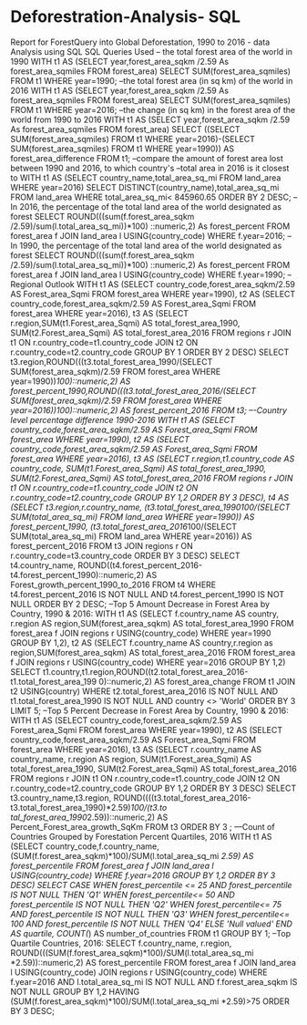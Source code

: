 # Deforestration-Analysis- SQL
Report for ForestQuery into Global Deforestation, 1990 to 2016 - data Analysis using SQL
SQL Queries Used
– the total forest area of the world in 1990
WITH t1 AS
(SELECT year,forest_area_sqkm /2.59 As forest_area_sqmiles
FROM forest_area)
SELECT SUM(forest_area_sqmiles)
FROM t1
WHERE year=1990;
–the total forest area (in sq km) of the world in 2016
WITH t1 AS
(SELECT year,forest_area_sqkm /2.59 As forest_area_sqmiles
FROM forest_area)
SELECT SUM(forest_area_sqmiles)
FROM t1
WHERE year=2016;
–the change (in sq km) in the forest area of the world from 1990 to 2016
WITH t1 AS
(SELECT year,forest_area_sqkm /2.59 As forest_area_sqmiles
FROM forest_area)
SELECT ((SELECT SUM(forest_area_sqmiles)
FROM t1
WHERE year=2016)-(SELECT SUM(forest_area_sqmiles) FROM t1
WHERE year=1990)) AS forest_area_difference
FROM t1;
–compare the amount of forest area lost between 1990 and 2016, to which
country's –total area in 2016 is it closest to
WITH t1 AS
(SELECT country_name,total_area_sq_mi
FROM land_area
WHERE year=2016)
SELECT DISTINCT(country_name),total_area_sq_mi
FROM land_area
WHERE total_area_sq_mi< 845960.65
ORDER BY 2 DESC;
–In 2016, the percentage of the total land area of the world designated as forest
SELECT ROUND(((sum(f.forest_area_sqkm
/2.59)/sum(l.total_area_sq_mi))*100) ::numeric,2) As forest_percent
FROM forest_area f
JOIN land_area l
USING(country_code)
WHERE f.year=2016;
–In 1990, the percentage of the total land area of the world designated as forest
SELECT ROUND(((sum(f.forest_area_sqkm
/2.59)/sum(l.total_area_sq_mi))*100) ::numeric,2) As forest_percent
FROM forest_area f
JOIN land_area l
USING(country_code)
WHERE f.year=1990;
–Regional Outlook
WITH t1 AS
(SELECT country_code,forest_area_sqkm/2.59 AS Forest_area_Sqmi
FROM forest_area
WHERE year=1990),
t2 AS
(SELECT country_code,forest_area_sqkm/2.59 AS Forest_area_Sqmi
FROM forest_area
WHERE year=2016),
t3 AS
(SELECT r.region,SUM(t1.Forest_area_Sqmi) AS
total_forest_area_1990, SUM(t2.Forest_area_Sqmi) AS total_forest_area_2016
FROM regions r
JOIN t1
ON r.country_code=t1.country_code
JOIN t2
ON r.country_code=t2.country_code
GROUP BY 1
ORDER BY 2 DESC)
SELECT t3.region,ROUND(((t3.total_forest_area_1990/(SELECT
SUM(forest_area_sqkm)/2.59 FROM forest_area WHERE
year=1990))*100)::numeric,2) AS
forest_percent_1990,ROUND(((t3.total_forest_area_2016/(SELECT
SUM(forest_area_sqkm)/2.59 FROM forest_area WHERE
year=2016))*100)::numeric,2) AS forest_percent_2016
FROM t3;
–-Country level percentage difference 1990-2016
WITH t1 AS
(SELECT country_code,forest_area_sqkm/2.59 AS Forest_area_Sqmi
FROM forest_area
WHERE year=1990),
t2 AS
(SELECT country_code,forest_area_sqkm/2.59 AS Forest_area_Sqmi
FROM forest_area
WHERE year=2016),
t3 AS
(SELECT r.region,t1.country_code AS country_code,
SUM(t1.Forest_area_Sqmi) AS total_forest_area_1990,
SUM(t2.Forest_area_Sqmi) AS total_forest_area_2016
FROM regions r
JOIN t1
ON r.country_code=t1.country_code
JOIN t2
ON r.country_code=t2.country_code
GROUP BY 1,2
ORDER BY 3 DESC),
t4 AS
(SELECT t3.region,r.country_name,
(t3.total_forest_area_1990*100/(SELECT SUM(total_area_sq_mi) FROM
land_area WHERE year=1990)) AS forest_percent_1990,
(t3.total_forest_area_2016*100/(SELECT SUM(total_area_sq_mi) FROM
land_area WHERE year=2016)) AS forest_percent_2016
FROM t3
JOIN regions r
ON r.country_code=t3.country_code
ORDER BY 3 DESC)
SELECT t4.country_name,
ROUND((t4.forest_percent_2016-t4.forest_percent_1990)::numeric,2) AS
Forest_growth_percent_1990_to_2016
FROM t4
WHERE t4.forest_percent_2016 IS NOT NULL AND t4.forest_percent_1990 IS
NOT NULL
ORDER BY 2 DESC;
–Top 5 Amount Decrease in Forest Area by Country, 1990 & 2016:
WITH t1 AS
(SELECT f.country_name AS country, r.region AS
region,SUM(forest_area_sqkm) AS total_forest_area_1990
FROM forest_area f
JOIN regions r
USING(country_code)
WHERE year=1990
GROUP BY 1,2),
t2 AS
(SELECT f.country_name AS country,r.region as
region,SUM(forest_area_sqkm) AS total_forest_area_2016
FROM forest_area f
JOIN regions r
USING(country_code)
WHERE year=2016
GROUP BY 1,2)
SELECT
t1.country,t1.region,ROUND((t2.total_forest_area_2016-t1.total_forest_area_199
0)::numeric,2) AS forest_area_change
FROM t1
JOIN t2
USING(country)
WHERE t2.total_forest_area_2016 IS NOT NULL AND t1.total_forest_area_1990
IS NOT NULL AND country <> 'World'
ORDER BY 3
LIMIT 5;
–Top 5 Percent Decrease in Forest Area by Country, 1990 & 2016:
WITH t1 AS
(SELECT country_code,forest_area_sqkm/2.59 AS Forest_area_Sqmi
FROM forest_area
WHERE year=1990),
t2 AS
(SELECT country_code,forest_area_sqkm/2.59 AS Forest_area_Sqmi
FROM forest_area
WHERE year=2016),
t3 AS
(SELECT r.country_name AS country_name, r.region AS region,
SUM(t1.Forest_area_Sqmi) AS total_forest_area_1990,
SUM(t2.Forest_area_Sqmi) AS total_forest_area_2016
FROM regions r
JOIN t1
ON r.country_code=t1.country_code
JOIN t2
ON r.country_code=t2.country_code
GROUP BY 1,2
ORDER BY 3 DESC)
SELECT t3.country_name,t3.region,
ROUND((((t3.total_forest_area_2016-t3.total_forest_area_1990)*2.59)*100/(t3.to
tal_forest_area_1990*2.59))::numeric,2)
AS Percent_Forest_area_growth_SqKm
FROM t3
ORDER BY 3 ;
—Count of Countries Grouped by Forestation Percent Quartiles, 2016
WITH t1 AS
(SELECT country_code,f.country_name,
(SUM(f.forest_area_sqkm)*100)/SUM(l.total_area_sq_mi *2.59) AS
forest_percentile
FROM forest_area f
JOIN land_area l
USING(country_code)
WHERE f.year=2016
GROUP BY 1,2
ORDER BY 3 DESC)
SELECT
CASE
WHEN forest_percentile <= 25 AND forest_percentile IS NOT NULL THEN
'Q1' WHEN forest_percentile<= 50 AND forest_percentile IS NOT NULL THEN
'Q2'
WHEN forest_percentile<= 75 AND forest_percentile IS NOT NULL THEN
'Q3' WHEN forest_percentile<= 100 AND forest_percentile IS NOT NULL THEN
'Q4' ELSE 'Null valued'
END AS quartile,
COUNT(*) AS number_of_countries
FROM t1
GROUP BY 1;
–Top Quartile Countries, 2016:
SELECT f.country_name, r.region,
ROUND(((SUM(f.forest_area_sqkm)*100)/SUM(l.total_area_sq_mi
*2.59))::numeric,2) AS forest_percentile
FROM forest_area f
JOIN land_area l
USING(country_code)
JOIN regions r
USING(country_code)
WHERE f.year=2016 AND l.total_area_sq_mi IS NOT NULL AND
f.forest_area_sqkm IS NOT NULL
GROUP BY 1,2
HAVING (SUM(f.forest_area_sqkm)*100)/SUM(l.total_area_sq_mi *2.59)>75
ORDER BY 3 DESC;
